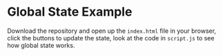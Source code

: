 # Global State Example

Download the repository and open up the `index.html` file in your browser, click the buttons
to update the state, look at the code in `script.js` to see how global state works.
